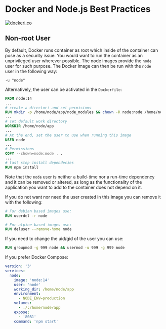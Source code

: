 # Docker and Node.js Best Practices

[![dockeri.co](http://dockeri.co/image/_/node)](https://registry.hub.docker.com/_/node/)

## Non-root User

By default, Docker runs container as root which inside of the container can pose as a security issue. You would want to run the container as an unprivileged user wherever possible. The node images provide the `node` user for such purpose. The Docker Image can then be run with the `node` user in the following way:

```
-u "node"
```

Alternatively, the user can be activated in the `Dockerfile`:

```Dockerfile
FROM node:14
...
# create a directori and set permisions
RUN mkdir -p /home/node/app/node_modules && chown -R node:node /home/node/app
...
# set default work directory
WORKDIR /home/node/app
...
# At the end, set the user to use when running this image
USER node
...
# Permissions
COPY --chown=node:node . .
...
# last step install dependecies
RUN npm install
```

Note that the `node` user is neither a build-time nor a run-time dependency and it can be removed or altered, as long as the functionality of the application you want to add to the container does not depend on it.

If you do not want nor need the user created in this image you can remove it with the following:

```Dockerfile
# For debian based images use:
RUN userdel -r node

# For alpine based images use:
RUN deluser --remove-home node
```

If you need to change the uid/gid of the user you can use:

```Dockerfile
RUN groupmod -g 999 node && usermod -u 999 -g 999 node
```

If you prefer Docker Compose:

```yml
version: '3'
services:
  node:
    image: 'node:14'
    user: 'node'
    working_dir: /home/node/app
    environment:
      - NODE_ENV=production
    volumes:
      - ./:/home/node/app
    expose:
      - '8081'
    command: 'npm start'
```
